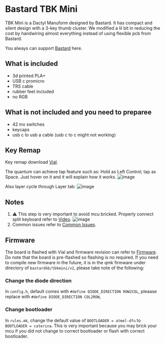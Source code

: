 # Bastard TBK Mini

TBK Mini is a Dactyl Manuform designed by Bastard. It has compact and silent design with a 3-key thumb cluster. We modified a lil bit in reducing the cost by handwiring almost everything instead of using flexible pcb from Bastard. 

You always can support [Bastard](https://bastardkb.com/product/tbk-mini-diy-kit-with-case-and-electronics/) here.

## What is included
- 3d printed PLA+
- USB c promicro
- TRS cable
- rubber feet included
- no RGB 

## What is not included and you need to preparee
- 42 mx switches
- keycaps
- usb c to usb a cable (usb c to c might not working)

## Key Remap
Key remap download [Vial](https://get.vial.today/download/). 

The quantum can achieve tap feature such as: Hold as Left Control; tap as Space. Just hover on it and it will explain how it works.
![image](https://user-images.githubusercontent.com/79617315/208881636-7c6481e0-e320-4ad1-b727-bb4b7e0616f4.png)

Also layer cycle through Layer tab:
![image](https://user-images.githubusercontent.com/79617315/208881348-fc678b95-c729-4dff-94a2-946d5032845c.png)

## Notes
1. :warning: This step is very important to avoid mcu bricked. Properly connect split keyboard refer to [Video](https://www.instagram.com/tv/CdpYrWBJuD9/?igshid=YmMyMTA2M2Y=). 
![image](https://user-images.githubusercontent.com/79617315/224519543-47cb7a1e-d4b6-4d15-9bd7-b2c141f7ebe1.png)
2. Common issues refer to [Common Issues](https://github.com/superxc3/xcmkb/blob/main/list%20of%20guide/common%20issues.md).

## Firmware
The board is flashed with Vial and firmware revision can refer to [Firmware](). Do note that the board is pre-flashed so flashing is no required. If you need to compile new firmware in the future, it is in the qmk firmware under directory of `bastardkb/tbkmini/v2`, please take note of the following:

### Change the diode direction
In `config.h`, default comes with `#define DIODE_DIRECTION ROW2COL`, pleaase replace with `#define DIODE_DIRECTION COL2ROW`,

### Change bootloader 
In `rules.mk`, change the default value of `BOOTLOADER = atmel-dfu` to `BOOTLOADER = caterina`. This is very important because you may brick your mcu if you did not change to correct bootloader or flash with correct bootloader. 


